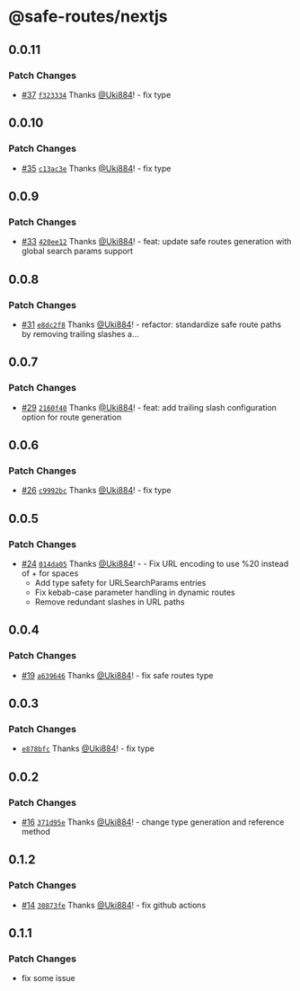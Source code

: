 # @safe-routes/nextjs

## 0.0.11

### Patch Changes

- [#37](https://github.com/Uki884/safe-routes/pull/37) [`f323334`](https://github.com/Uki884/safe-routes/commit/f32333465bfea29c3c636e8fa32e9298047c2485) Thanks [@Uki884](https://github.com/Uki884)! - fix type

## 0.0.10

### Patch Changes

- [#35](https://github.com/Uki884/safe-routes/pull/35) [`c13ac3e`](https://github.com/Uki884/safe-routes/commit/c13ac3e372767e329967be997871dfcd9ec93f64) Thanks [@Uki884](https://github.com/Uki884)! - fix type

## 0.0.9

### Patch Changes

- [#33](https://github.com/Uki884/safe-routes/pull/33) [`420ee12`](https://github.com/Uki884/safe-routes/commit/420ee12fa4c4c6e34010b71b66bafbfbb500bf46) Thanks [@Uki884](https://github.com/Uki884)! - feat: update safe routes generation with global search params support

## 0.0.8

### Patch Changes

- [#31](https://github.com/Uki884/safe-routes/pull/31) [`e8dc2f8`](https://github.com/Uki884/safe-routes/commit/e8dc2f8ba1195bc1808f5327d6abd3d07207880b) Thanks [@Uki884](https://github.com/Uki884)! - refactor: standardize safe route paths by removing trailing slashes a…

## 0.0.7

### Patch Changes

- [#29](https://github.com/Uki884/safe-routes/pull/29) [`2160f40`](https://github.com/Uki884/safe-routes/commit/2160f404f7ab8679ca7979f6720001e694922c36) Thanks [@Uki884](https://github.com/Uki884)! - feat: add trailing slash configuration option for route generation

## 0.0.6

### Patch Changes

- [#26](https://github.com/Uki884/safe-routes/pull/26) [`c9992bc`](https://github.com/Uki884/safe-routes/commit/c9992bc5968b649630decb2aa395fc7f8922be62) Thanks [@Uki884](https://github.com/Uki884)! - fix type

## 0.0.5

### Patch Changes

- [#24](https://github.com/Uki884/safe-routes/pull/24) [`014da05`](https://github.com/Uki884/safe-routes/commit/014da054e6c989df391b3a7da5f6cdfbe968894c) Thanks [@Uki884](https://github.com/Uki884)! - - Fix URL encoding to use %20 instead of + for spaces
  - Add type safety for URLSearchParams entries
  - Fix kebab-case parameter handling in dynamic routes
  - Remove redundant slashes in URL paths

## 0.0.4

### Patch Changes

- [#19](https://github.com/Uki884/safe-routes/pull/19) [`a639646`](https://github.com/Uki884/safe-routes/commit/a639646173172ad7823bfda0b7f977269250352d) Thanks [@Uki884](https://github.com/Uki884)! - fix safe routes type

## 0.0.3

### Patch Changes

- [`e878bfc`](https://github.com/Uki884/safe-routes/commit/e878bfc7601e40aa12eca896f7d3b6f2b3387f9e) Thanks [@Uki884](https://github.com/Uki884)! - fix type

## 0.0.2

### Patch Changes

- [#16](https://github.com/Uki884/safe-routes/pull/16) [`371d95e`](https://github.com/Uki884/safe-routes/commit/371d95ea08899561c18b925443065b8d2421ce1f) Thanks [@Uki884](https://github.com/Uki884)! - change type generation and reference method

## 0.1.2

### Patch Changes

- [#14](https://github.com/Uki884/safe-routes/pull/14) [`30873fe`](https://github.com/Uki884/safe-routes/commit/30873feeb8123b3ecd2606529bc5c17b5d6a8774) Thanks [@Uki884](https://github.com/Uki884)! - fix github actions

## 0.1.1

### Patch Changes

- fix some issue
